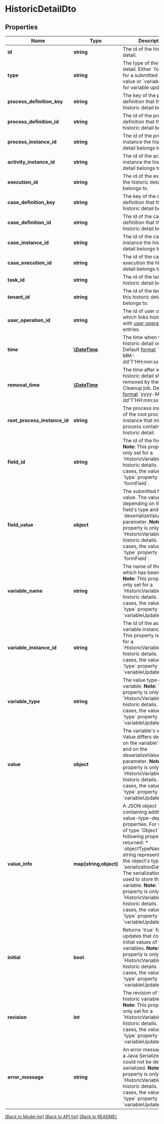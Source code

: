 # HistoricDetailDto

## Properties
Name | Type | Description | Notes
------------ | ------------- | ------------- | -------------
**id** | **string** | The id of the historic detail. | [optional] 
**type** | **string** | The type of the historic detail. Either &#x60;formField&#x60; for a submitted form field value or &#x60;variableUpdate&#x60; for variable updates. | [optional] 
**process_definition_key** | **string** | The key of the process definition that this historic detail belongs to. | [optional] 
**process_definition_id** | **string** | The id of the process definition that this historic detail belongs to. | [optional] 
**process_instance_id** | **string** | The id of the process instance the historic detail belongs to. | [optional] 
**activity_instance_id** | **string** | The id of the activity instance the historic detail belongs to. | [optional] 
**execution_id** | **string** | The id of the execution the historic detail belongs to. | [optional] 
**case_definition_key** | **string** | The key of the case definition that this historic detail belongs to. | [optional] 
**case_definition_id** | **string** | The id of the case definition that this historic detail belongs to. | [optional] 
**case_instance_id** | **string** | The id of the case instance the historic detail belongs to. | [optional] 
**case_execution_id** | **string** | The id of the case execution the historic detail belongs to. | [optional] 
**task_id** | **string** | The id of the task the historic detail belongs to. | [optional] 
**tenant_id** | **string** | The id of the tenant that this historic detail belongs to. | [optional] 
**user_operation_id** | **string** | The id of user operation which links historic detail with [user operation log](https://docs.camunda.org/manual/7.21/reference/rest/history/user-operation-log/) entries. | [optional] 
**time** | [**\DateTime**](\DateTime.md) | The time when this historic detail occurred. Default [format](https://docs.camunda.org/manual/7.21/reference/rest/overview/date-format/) &#x60;yyyy-MM-dd&#x27;T&#x27;HH:mm:ss.SSSZ&#x60;. | [optional] 
**removal_time** | [**\DateTime**](\DateTime.md) | The time after which the historic detail should be removed by the History Cleanup job. Default [format](https://docs.camunda.org/manual/7.21/reference/rest/overview/date-format/) &#x60;yyyy-MM-dd&#x27;T&#x27;HH:mm:ss.SSSZ&#x60;. | [optional] 
**root_process_instance_id** | **string** | The process instance id of the root process instance that initiated the process containing this historic detail. | [optional] 
**field_id** | **string** | The id of the form field.  **Note:** This property is only set for a &#x60;HistoricVariableUpdate&#x60; historic details. In these cases, the value of the &#x60;type&#x60; property is &#x60;formField&#x60;. | [optional] 
**field_value** | **object** | The submitted form field value. The value differs depending on the form field&#x27;s type and on the &#x60;deserializeValue&#x60; parameter.  **Note:** This property is only set for a &#x60;HistoricVariableUpdate&#x60; historic details. In these cases, the value of the &#x60;type&#x60; property is &#x60;formField&#x60;. | [optional] 
**variable_name** | **string** | The name of the variable which has been updated.  **Note:** This property is only set for a &#x60;HistoricVariableUpdate&#x60; historic details. In these cases, the value of the &#x60;type&#x60; property is &#x60;variableUpdate&#x60;. | [optional] 
**variable_instance_id** | **string** | The id of the associated variable instance.  **Note:** This property is only set for a &#x60;HistoricVariableUpdate&#x60; historic details. In these cases, the value of the &#x60;type&#x60; property is &#x60;variableUpdate&#x60;. | [optional] 
**variable_type** | **string** | The value type of the variable.  **Note:** This property is only set for a &#x60;HistoricVariableUpdate&#x60; historic details. In these cases, the value of the &#x60;type&#x60; property is &#x60;variableUpdate&#x60;. | [optional] 
**value** | **object** | The variable&#x27;s value. Value differs depending on the variable&#x27;s type and on the deserializeValues parameter.  **Note:** This property is only set for a &#x60;HistoricVariableUpdate&#x60; historic details. In these cases, the value of the &#x60;type&#x60; property is &#x60;variableUpdate&#x60;. | [optional] 
**value_info** | **map[string,object]** | A JSON object containing additional, value-type-dependent properties. For variables of type &#x60;Object&#x60;, the following properties are returned:  * &#x60;objectTypeName&#x60;: A string representation of the object&#x27;s type name. * &#x60;serializationDataFormat&#x60;: The serialization format used to store the variable.  **Note:** This property is only set for a &#x60;HistoricVariableUpdate&#x60; historic details. In these cases, the value of the &#x60;type&#x60; property is &#x60;variableUpdate&#x60;. | [optional] 
**initial** | **bool** | Returns &#x60;true&#x60; for variable updates that contains the initial values of the variables.  **Note:** This property is only set for a &#x60;HistoricVariableUpdate&#x60; historic details. In these cases, the value of the &#x60;type&#x60; property is &#x60;variableUpdate&#x60;. | [optional] 
**revision** | **int** | The revision of the historic variable update.  **Note:** This property is only set for a &#x60;HistoricVariableUpdate&#x60; historic details. In these cases, the value of the &#x60;type&#x60; property is &#x60;variableUpdate&#x60;. | [optional] 
**error_message** | **string** | An error message in case a Java Serialized Object could not be de-serialized.  **Note:** This property is only set for a &#x60;HistoricVariableUpdate&#x60; historic details. In these cases, the value of the &#x60;type&#x60; property is &#x60;variableUpdate&#x60;. | [optional] 

[[Back to Model list]](../../README.md#documentation-for-models) [[Back to API list]](../../README.md#documentation-for-api-endpoints) [[Back to README]](../../README.md)

